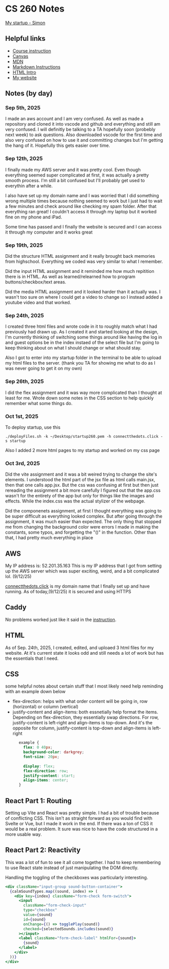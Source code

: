 # CS 260 Notes

[My startup - Simon](https://simon.cs260.click)

## Helpful links

- [Course instruction](https://github.com/webprogramming260)
- [Canvas](https://byu.instructure.com)
- [MDN](https://developer.mozilla.org)
- [Markdown Instructions](https://docs.github.com/en/get-started/writing-on-github/getting-started-with-writing-and-formatting-on-github/basic-writing-and-formatting-syntax)
- [HTML Intro](https://github.com/webprogramming260/.github/blob/main/profile/html/introduction/introduction.md)
- [My website](https://startup.connectthedots.click)

## Notes (by day)
### Sep 5th, 2025

I made an aws account and I am very confused. As well as made a repository and cloned it into vscode and github and everything and still am very confused. I will definitly be talking to a TA hopefully soon (probebly next week) to ask questions. Also downloaded vscode for the first time and also very confused on how to use it and committing changes but I'm getting the hang of it. Hopefully this gets easier over time.

### Sep 12th, 2025

I finally made my AWS server and it was pretty cool. Even though everything seemed super complicated at first, it was actually a pretty smooth process. I'm still a bit confused but I'll probably get used to everythin after a while.

I also have set up my domain name and I was worried that I did something wrong multiple times because nothing seemed to work but I just had to wait a few minutes and check around like checking my spam folder. After that everything ran great! I couldn't access it through my laptop but it worked fine on my phone and iPad.

Some time has passed and I finally the website is secured and I can access it through my computer and it works great

### Sep 19th, 2025

Did the structure HTML assignment and it really brought back memories from highschool. Everything we coded was very similar to what I remember.

Did the input HTML assignment and it reminded me how much repitition there is in HTML. As well as learned/relearned how to program buttons/checkbox/text areas.

Did the media HTML assignment and it looked harder than it actually was. I wasn't too sure on where I could get a video to change so I instead added a youtube video and that worked.

### Sep 24th, 2025

I created three html files and wrote code in it to roughly match what I had previously had drawn up. As I created it and started looking at the design, I'm currently thinking of switching some things around like having the log in and guest options be in the index instaed of the select file but I'm going to keep thinking about on what I should change or what should stay.

Also I got to enter into my startup folder in the terminal to be able to upload my html files to the server. (thank you TA for showing me what to do as I was never going to get it on my own)

### Sep 26th, 2025

I did the flex assignment and it was way more complicated than I thought at least for me. Wrote down some notes in the CSS section to help quickly remember what some things do.

### Oct 1st, 2025

To deploy startup, use this
```
./deployFiles.sh -k ~/Desktop/startup260.pem -h connectthedots.click -s startup
```
Also I added 2 more html pages to my startup and worked on my css page

### Oct 3rd, 2025

Did the vite assignment and it was a bit weired trying to change the site's elements. I understood the html part of the jsx file as html calls main.jsx, then that one calls app.jsx. But the css was confusing at first but then just rereading the assignment a bit more carefully I figured out that the app.css wasn't for the entirety of the app but only for things like the images and effects. While the index.css was the actual stylizer of the webpage.

Did the componenets assignment, at first I thought everything was going to be super difficult as everything looked complex. But after going through the assignment, it was much easier than expected. The only thing that stopped me from changing the background color were errors I made in making the constants, some typos, and forgetting the "()" in the function. Other than that, I had pretty much everything in place

## AWS

My IP address is: 52.201.35.163
This is my IP address that I got from setting up the AWS server which was super exciting, weird, and a bit complicated lol. (9/12/25)

[connectthedots.click](https://connectthedots.click) is my domain name that I finally set up and have running. As of today,(9/12/25) it is secured and using HTTPS

## Caddy

No problems worked just like it said in the [instruction](https://github.com/webprogramming260/.github/blob/main/profile/webServers/https/https.md).

## HTML

As of Sep. 24th, 2025, I created, edited, and uploaed 3 html files for my website. At it's current state it looks odd and still needs a lot of work but has the essentials that I need.

## CSS

some helpful notes about certain stuff that I most likely need help reminding with an example down below

- flex-direction: helps with what order content will be going in, row (horizontal) or column (vertical)
- justify-content and align-items: both essnetially help format the items. Depending on flex-direction, they essentially swap directions. For row, justify-content is left-right and align-items is top-down. And it's the opposite for column, justify-content is top-down and align-items is left-right

```css
      example {
        flex: 0 40px;
        background-color: darkgrey;
        font-size: 20px;
  
        display: flex;
        flex-direction: row;
        justify-content: start;
        align-items: center;
      }
```


## React Part 1: Routing

Setting up Vite and React was pretty simple. I had a bit of trouble because of conflicting CSS. This isn't as straight forward as you would find with Svelte or Vue, but I made it work in the end. If there was a ton of CSS it would be a real problem. It sure was nice to have the code structured in a more usable way.

## React Part 2: Reactivity

This was a lot of fun to see it all come together. I had to keep remembering to use React state instead of just manipulating the DOM directly.

Handling the toggling of the checkboxes was particularly interesting.

```jsx
<div className="input-group sound-button-container">
  {calmSoundTypes.map((sound, index) => (
    <div key={index} className="form-check form-switch">
      <input
        className="form-check-input"
        type="checkbox"
        value={sound}
        id={sound}
        onChange={() => togglePlay(sound)}
        checked={selectedSounds.includes(sound)}
      ></input>
      <label className="form-check-label" htmlFor={sound}>
        {sound}
      </label>
    </div>
  ))}
</div>
```
